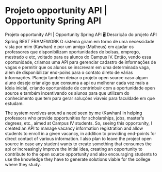 # Projeto opportunity API | Opportunity Spring API



Projeto opportunity API | Opportunity Spring API
🖥️ Descrição do projeto API Spring REST FRAMEWORK
O sistema giram em torno de uma necessidade vista por mim (Kawhan) e por um amigo (Matheus) em ajudar os professores que disponibilizam oportunidades de bolsas, emprego, mestrado e etc, voltado para os alunos do Campus IV. Então, vendo essa oportunidade, criamos uma API para gerenciar cadastro de informações de vagas e permitir que os alunos se inscrevam em uma determinada vaga, além de disponibilizar end-poins para o contato direto de várias informações. Planejo também deixar o projeto open source caso algum aluno deseje criar algo que consuma a api ou melhorar cada vez mais a ideia inicial, criando oportunidade de contrinbuir com a oportunidade open source e também incentivando os alunos para que utilizem do conhecimento que tem para gerar soluções viaveis para faculdade em que estudam.

The system revolves around a need seen by me (Kawhan) in helping professors who provide opportunities for scholarships, jobs, master's degrees, etc., aimed at Campus IV students. So, seeing this opportunity, I created an API to manage vacancy information registration and allow students to enroll in a given vacancy, in addition to providing end-points for direct contact of various information. I also plan to leave the project open source in case any student wants to create something that consumes the api or increasingly improve the initial idea, creating an opportunity to contribute to the open source opportunity and also encouraging students to use the knowledge they have to generate solutions viable for the college where they study.

